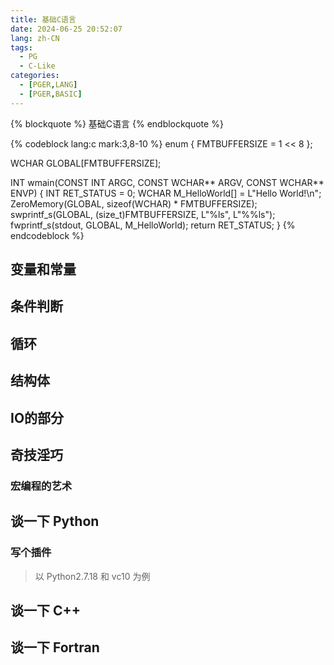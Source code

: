 ```yaml
---
title: 基础C语言
date: 2024-06-25 20:52:07
lang: zh-CN
tags:
  - PG
  - C-Like
categories:
  - [PGER,LANG]
  - [PGER,BASIC]
---
```


{% blockquote %}
基础C语言
{% endblockquote %}

<!-- more -->

{% codeblock lang:c mark:3,8-10 %}
enum { FMTBUFFERSIZE = 1 << 8 };

WCHAR GLOBAL[FMTBUFFERSIZE];

INT wmain(CONST INT ARGC, CONST WCHAR** ARGV, CONST WCHAR** ENVP)
{
	INT RET_STATUS = 0;
	WCHAR M_HelloWorld[] = L"Hello World!\n";
	ZeroMemory(GLOBAL, sizeof(WCHAR) * FMTBUFFERSIZE);
	swprintf_s(GLOBAL, (size_t)FMTBUFFERSIZE, L"%ls", L"%%ls");
	fwprintf_s(stdout, GLOBAL, M_HelloWorld);
	return RET_STATUS;
}
{% endcodeblock %}

## 变量和常量


## 条件判断

## 循环

## 结构体

## IO的部分

## 奇技淫巧

### 宏编程的艺术

## 谈一下 Python

### 写个插件

> 以 Python2.7.18 和 vc10 为例

## 谈一下 C++


## 谈一下 Fortran

